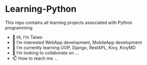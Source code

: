 # Learning-Python
This repo contains all learning projects associated with Python programming

- 👋 Hi, I’m Taiwo
- 👀 I’m interested WebApp development, MobileApp development
- 🌱 I’m currently learning OOP, Django, RestAPL, Kivy, KivyMD
- 💞️ I’m looking to collaborate on ...
- 📫 How to reach me ...

<!---
Tee4python/Learning-Python is a ✨ special ✨ repository because its `README.md` (this file) appears on your GitHub profile.
You can click the Preview link to take a look at your changes.
--->
